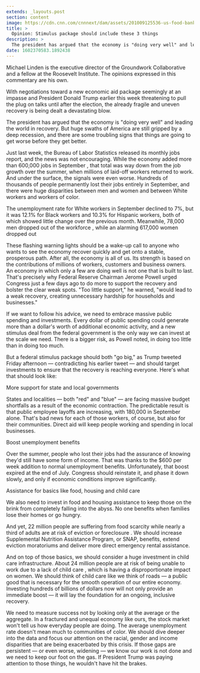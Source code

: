 ```yaml
--- 
extends: _layouts.post 
section: content 
image: https://cdn.cnn.com/cnnnext/dam/assets/201009125536-us-food-bank-distribution-super-tease.jpg 
title: > 
  Opinion: Stimulus package should include these 3 things 
description: > 
  The president has argued that the economy is "doing very well" and leading the world in recovery.Just last week, the Bureau of Labor Statistics released its monthly jobs report, and the news was not encouraging.But a federal stimulus package should both "go big," as Trump tweeted Friday afternoon — contradicting his earlier tweet — and should target investments to ensure that the recovery is reaching everyone.In a fractured and unequal economy like ours, the stock market won't tell us how everyday people are doing.If President Trump was paying attention to those things, he wouldn't have hit the brakes. 
date: 1602370583.1892438 
--- 
```

Michael Linden is the executive director of the Groundwork Collaborative and a fellow at the Roosevelt Institute. The opinions expressed in this commentary are his own.

With negotiations toward a new economic aid package seemingly at an impasse and President Donald Trump earlier this week threatening to pull the plug on talks until after the election, the already fragile and uneven recovery is being dealt a devastating blow.

The president has argued that the economy is "doing very well" and leading the world in recovery. But huge swaths of America are still gripped by a deep recession, and there are some troubling signs that things are going to get worse before they get better.

Just last week, the Bureau of Labor Statistics released its monthly jobs report, and the news was not encouraging. While the economy added more than 600,000 jobs in September , that total was way down from the job growth over the summer, when millions of laid-off workers returned to work. And under the surface, the signals were even worse. Hundreds of thousands of people permanently lost their jobs entirely in September, and there were huge disparities between men and women and between White workers and workers of color.

The unemployment rate for White workers in September declined to 7%, but it was 12.1% for Black workers and 10.3% for Hispanic workers, both of which showed little change over the previous month. Meanwhile, 78,000 men dropped out of the workforce , while an alarming 617,000 women dropped out

These flashing warning lights should be a wake-up call to anyone who wants to see the economy recover quickly and get onto a stable, prosperous path. After all, the economy is all of us. Its strength is based on the contributions of millions of workers, customers and business owners. An economy in which only a few are doing well is not one that is built to last. That's precisely why Federal Reserve Chairman Jerome Powell urged Congress just a few days ago to do more to support the recovery and bolster the clear weak spots. "Too little support," he warned, "would lead to a weak recovery, creating unnecessary hardship for households and businesses."

If we want to follow his advice, we need to embrace massive public spending and investments. Every dollar of public spending could generate more than a dollar's worth of additional economic activity, and a new stimulus deal from the federal government is the only way we can invest at the scale we need. There is a bigger risk, as Powell noted, in doing too little than in doing too much.

But a federal stimulus package should both "go big," as Trump tweeted Friday afternoon — contradicting his earlier tweet — and should target investments to ensure that the recovery is reaching everyone. Here's what that should look like:

More support for state and local governments

States and localities — both "red" and "blue" — are facing massive budget shortfalls as a result of the economic contraction. The predictable result is that public employee layoffs are increasing, with 180,000 in September alone. That's bad news for each of those workers, of course, but also for their communities. Direct aid will keep people working and spending in local businesses.

Boost unemployment benefits

Over the summer, people who lost their jobs had the assurance of knowing they'd still have some form of income. That was thanks to the $600 per week addition to normal unemployment benefits. Unfortunately, that boost expired at the end of July. Congress should reinstate it, and phase it down slowly, and only if economic conditions improve significantly.

Assistance for basics like food, housing and child care

We also need to invest in food and housing assistance to keep those on the brink from completely falling into the abyss. No one benefits when families lose their homes or go hungry.

And yet, 22 million people are suffering from food scarcity while nearly a third of adults are at risk of eviction or foreclosure . We should increase Supplemental Nutrition Assistance Program, or SNAP, benefits, extend eviction moratoriums and deliver more direct emergency rental assistance.

And on top of those basics, we should consider a huge investment in child care infrastructure. About 24 million people are at risk of being unable to work due to a lack of child care , which is having a disproportionate impact on women. We should think of child care like we think of roads — a public good that is necessary for the smooth operation of our entire economy. Investing hundreds of billions of dollars now will not only provide an immediate boost — it will lay the foundation for an ongoing, inclusive recovery.

We need to measure success not by looking only at the average or the aggregate. In a fractured and unequal economy like ours, the stock market won't tell us how everyday people are doing. The average unemployment rate doesn't mean much to communities of color. We should dive deeper into the data and focus our attention on the racial, gender and income disparities that are being exacerbated by this crisis. If those gaps are persistent — or even worse, widening — we know our work is not done and we need to keep our foot on the gas. If President Trump was paying attention to those things, he wouldn't have hit the brakes.